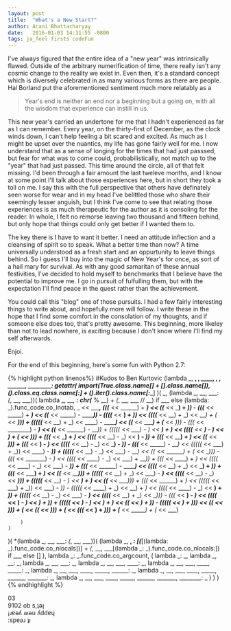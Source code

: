 ```yaml
---
layout: post
title:  "What's a New Start?"
author: Arani Bhattacharyay
date:   2016-01-03 14:31:55 -0800
tags: ja_feel firsts codeFun
---
```



I've always figured that the entire idea of a "new year" was intrinsically flawed. Outside of the arbitrary numerification of time, there really isn't any cosmic change to the reality we exist in. Even then, it's a standard concept which is diversely celebrated in as many various forms as there are people. Hal Borland put the aforementioned sentiment much more relatably as a 


>Year's end is neither an end nor a beginning but a going on, with all the wisdom that experience can instill in us.


This new year's carried an undertone for me that I hadn't experienced as far as I can remember. Every year, on the thirty-first of December, as the clock winds down, I can't help feeling a bit scared and excited. As much as I might be upset over the nuantics, my life has gone fairly well for me. I now understand that as a sense of longing for the times that had just passsed, but fear for what was to come could, probabilistically, not match up to the "year" that had just passed. This time around the circle, all of that felt missing. I'd been through a fair amount the last tweleve months, and I know at some point I'll talk about those experiences here, but in short they took a toll on me. I say this with the full perspective that others have definately seen worse for wear and in my head I've belittled those who share their seemingly lesser anguish, but I think I've come to see that relating those experiences is as much therapeutic for the author as it is consoling for the reader. In whole, I felt no remorse leaving two thousand and fifteen behind, but only hope that things could only get better if I wanted them to.


The key there is I have to want it better. I need an attitude inflection and a cleansing of spirit so to speak. What a better time than now? A time universally understood as a fresh start and an oppurtunity to leave things behind. So I guess I'll buy into the magic of New Year's for once, as sort of a hail mary for survival. As with any good samaritan of these annual festivities, I've decided to hold myself to benchmarks that I believe have the potential to improve me. I go in pursuit of fulfulling them, but with the expectation I'll find peace in the quest rather than the achievement.


You could call this "blog" one of those pursuits. I had a few fairly interesting things to write about, and hopefully more will follow. I write these in the hope that I find some comfort in the consolation of my thoughts, and if someone else does too, that's pretty awesome. This beginning, more likeley than not to lead nowhere, is exciting because I don't know where I'll find my self afterwards. 


Enjoi.


For the end of this beginning, here's some fun with Python 2.7:

{% highlight python linenos%}
#Kudos to Ben Kurtovic
(lambda _, __, ___, ____, _____, ______, _______, ________:
    getattr(
        __import__(True.__class__.__name__[_] + [].__class__.__name__[__]),
        ().__class__.__eq__.__class__.__name__[:__] +
        ().__iter__().__class__.__name__[_____:________]
    )(
        _, (lambda _, __, ___: _(_, __, ___))(
            lambda _, __, ___:
                chr(___ % __) + _(_, __, ___ // __) if ___ else
                (lambda: _).func_code.co_lnotab,
            _ << ________,
			(((_____ << ______) + _______) << ((_______ << _____) + ___)) - (((_______ << _____) + _______) << ((_______ << _____) - _______)) - ((((___ << __) + _)) << ((((___ << __) + _) << ____) + (_ << __))) + (((((___ << __) + _) << ____) - _______) << ((___ << ______) + (___ << _))) - (((_ << ________) - ___) << ((___ << ______) - ___)) + (((((_ << ____) - _) << __) + _) << ((((___ << __) - _) << ____) + (___ << _))) + (((_______ << ___) + _) << ((((___ << __) - _) << ____) - ___)) + (((_______ << ____) + ___) << ((_____ << _____))) + (((_____ << ____) - _) << ((((_____ << __) - _) << ___) - _)) - (((___ << _____) - ___) << (((((_ << ___) + _)) << ____) - ___)) + (((((___ << __) - _) << ___) - ___) << ((_ << _______) + (_ << __))) - (((_ << _______) - _) << ((((_ << ____) - _) << ___) + ___)) + (((_ << ____) + _) << ((((_ << ____) - _) << ___) - ___)) + (((___ << ______) - _______) << ((((___ << __) + _) << ___) + _)) + (((___ << _____) + _) << ((___ << _____))) + (((((___ << __) + _) << ___) - ___) << ((((___ << __) - _) << ___))) + (((((___ << __) - _) << ___) + _) << ((_____ << ____))) + (((_ << ______) + _) << (((((_ << ___) + _)) << ___) - _)) - (((((_ << ____) + _) << __) + _) << ((((_ << ____) - _) << __) + _)) + (((((___ << __) - _) << ___) - ___) << ((((___ << __) + _) << __))) - (((_ << ____) - _) << ((((___ << __) - _) << __) + _)) + (((((_ << ____) - _) << __) + _) << ((_ << _____) + _)) - (((((_ << ___) + _))) << ((_______ << __))) + (_______ << ((_____ << __))) + (___ << (((___ << __) + _))) + (_____ << ______) + (_ << ___)

        )
    )
)(
    *(lambda _, __, ___: _(_, __, ___))(
        (lambda _, __, ___:
            [__(___[(lambda: _).func_code.co_nlocals])] +
            _(_, __, ___[(lambda _: _).func_code.co_nlocals:]) if ___ else []
        ),
        lambda _: _.func_code.co_argcount,
        (
            lambda _: _,
            lambda _, __: _,
            lambda _, __, ___: _,
            lambda _, __, ___, ____: _,
            lambda _, __, ___, ____, _____: _,
            lambda _, __, ___, ____, _____, ______: _,
            lambda _, __, ___, ____, _____, ______, _______: _,
            lambda _, __, ___, ____, _____, ______, _______, ________: _
        )
    )
)
{% endhighlight %}

03   
9102 ob s,ʇǝן   
¡ɹɐǝʎ ʍǝu ʎddɐɥ   
:spɐǝɹ ʇı




